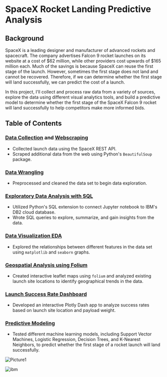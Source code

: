 # SpaceX Rocket Landing Predictive Analysis
## Background
SpaceX is a leading designer and manufacturer of advanced rockets and spacecraft. The company advertises Falcon 9 rocket launches on its website at a cost of $62 million, while other providers cost upwards of $165 million each. Much of the savings is because SpaceX can reuse the first stage of the launch. However, sometimes the first stage does not land and cannot be recovered. Therefore, if we can determine whether the first stage will land successfully, we can predict the cost of a launch.

In this project, I'll collect and process raw data from a variety of sources, explore the data using different visual analytics tools, and build a predictive model to determine whether the first stage of the SpaceX Falcon 9 rocket will land successfully to help competitors make more informed bids.


## Table of Contents
### [Data Collection](https://github.com/kellibelcher/IBM-Data-Science-Capstone/blob/master/Week%201%20Lab:%20Spacex%20Data%20Collection.ipynb) and [Webscraping](https://github.com/kellibelcher/IBM-Data-Science-Capstone-2/blob/master/Week%201%20Lab:%20Webscraping.ipynb)
- Collected launch data using the SpaceX REST API.
- Scraped additional data from the web using Python's `BeautifulSoup` package.

### [Data Wrangling](https://github.com/kellibelcher/IBM-Data-Science-Capstone/blob/master/Lab%202:%20Data%20Wrangling.ipynb)
- Preprocessed and cleaned the data set to begin data exploration.

### [Exploratory Data Analysis with SQL](https://github.com/kellibelcher/IBM-Data-Science-Capstone/blob/master/Lab%203:%20SQL%20EDA.ipynb)
- Utilized Python's SQL extension to connect Jupyter notebook to IBM's DB2 cloud database.
- Wrote SQL queries to explore, summarize, and gain insights from the data.

### [Data Visualization EDA](https://github.com/kellibelcher/IBM-Data-Science-Capstone/blob/master/Lab%204:%20EDA%20Data%20viz.ipynb)
- Explored the relationships between different features in the data set using `matplotlib` and `seaborn` graphs.

### [Geospatial Analysis using Folium](https://github.com/kellibelcher/IBM-Data-Science-Capstone/blob/master/Lab%205:%20Mapping%20launch%20site%20locations.ipynb)
- Created interactive leaflet maps using `folium` and analyzed existing launch site locations to identify geographical trends in the data.

### [Launch Success Rate Dashboard](http://spacexdashappkellibelcher.pythonanywhere.com/)
- Developed an interactive Plotly Dash app to analyze success rates based on launch site location and payload weight.

### [Predictive Modeling]()
- Tested different machine learning models, including Support Vector Machines, Logistic Regression, Decision Trees, and K-Nearest Neighbors, to predict whether the first stage of a rocket launch will land successfully.


![Picture1](https://user-images.githubusercontent.com/84945664/141658357-3d2fc5a0-6868-4343-8db5-bf392d182788.jpg)


![ibm](https://media.designrush.com/inspiration_images/134929/conversions/_1512513081_152_ibm-mobile.jpg)

